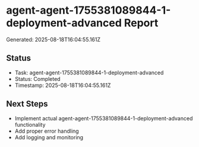 # agent-agent-1755381089844-1-deployment-advanced Report

Generated: 2025-08-18T16:04:55.161Z

## Status
- Task: agent-agent-1755381089844-1-deployment-advanced
- Status: Completed
- Timestamp: 2025-08-18T16:04:55.161Z

## Next Steps
- Implement actual agent-agent-1755381089844-1-deployment-advanced functionality
- Add proper error handling
- Add logging and monitoring
